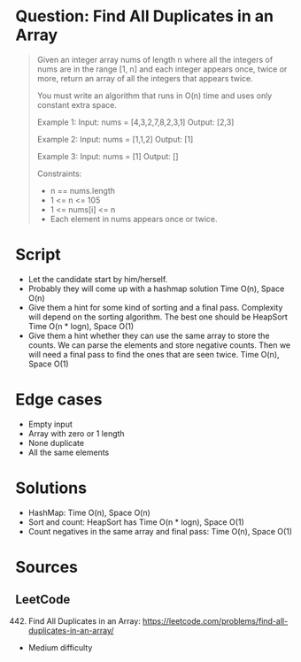 # Question: Find All Duplicates in an Array
> Given an integer array nums of length n where
> all the integers of nums are in the range [1, n]
> and each integer appears once, twice or more, return
> an array of all the integers that appears twice.
>
> You must write an algorithm that runs in O(n)
> time and uses only constant extra space.
>
> Example 1:
> Input: nums = [4,3,2,7,8,2,3,1]
> Output: [2,3]
>
> Example 2:
> Input: nums = [1,1,2]
> Output: [1]
>
> Example 3:
> Input: nums = [1]
> Output: []
>
> Constraints:
>  * n == nums.length
>  * 1 <= n <= 105
>  * 1 <= nums[i] <= n
>  * Each element in nums appears once or twice.

# Script
* Let the candidate start by him/herself.
* Probably they will come up with a hashmap solution
Time O(n), Space O(n)
* Give them a hint for some kind of sorting and a final pass.
Complexity will depend on the sorting algorithm. The best one
should be HeapSort
Time O(n * logn), Space O(1)
* Give them a hint whether they can use the same array to store
the counts. We can parse the elements and store negative counts.
Then we will need a final pass to find the ones that are seen twice.
Time O(n), Space O(1)

# Edge cases
* Empty input
* Array with zero or 1 length
* None duplicate
* All the same elements

# Solutions
* HashMap: Time O(n), Space O(n)
* Sort and count: HeapSort has Time O(n * logn), Space O(1)
* Count negatives in the same array and final pass: Time O(n), Space O(1)

# Sources
## LeetCode
442. Find All Duplicates in an Array: https://leetcode.com/problems/find-all-duplicates-in-an-array/
* Medium difficulty
